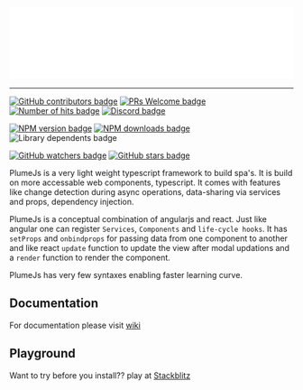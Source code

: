 ![](./logo.svg)

<hr />

[![GitHub contributors badge](https://img.shields.io/github/contributors/kiranmantha/plumejs?color=blue)](https://GitHub.com/KiranMantha/plumejs/graphs/contributors/)
[![PRs Welcome badge](https://img.shields.io/badge/PRs-welcome-blue.svg)](https://GitHub.com/KiranMantha/plumejs/pulls)
[![Number of hits badge](https://img.shields.io/endpoint?url=https%3A%2F%2Fhits.dwyl.com%2Fkiranmantha%2Fplumejs.json&label=hits&color=blue)](http://hits.dwyl.com/KiranMantha/plumejs)
[![Discord badge](https://badgen.net/badge/icon/discord?icon=discord&label)](https://discord.com/channels/1124230781439578172/1124230781909348475)

[![NPM version badge](https://img.shields.io/npm/v/@plumejs/core)](https://www.npmjs.com/package/@plumejs/core)
[![NPM downloads badge](https://img.shields.io/npm/dw/%40plumejs/core?color=blue)](https://www.npmjs.com/package/@plumejs/core)
![Library dependents badge](https://img.shields.io/librariesio/dependents/npm/%40plumejs/core?color=blue)

[![GitHub watchers badge](https://img.shields.io/github/watchers/kiranmantha/plumejs?style=social)](https://github.com/kiranmantha/plumejs/watchers)
[![GitHub stars badge](https://img.shields.io/github/stars/kiranmantha/plumejs.svg?style=social&label=Star&maxAge=2592000)](https://GitHub.com/kiranmantha/plumejs/stargazers/)

PlumeJs is a very light weight typescript framework to build spa's. It is build on more accessable web components, typescript. It comes with features like change detection during async operations, data-sharing via services and props, dependency injection.

PlumeJs is a conceptual combination of angularjs and react. Just like angular one can register `Services`, `Components` and `life-cycle hooks`. It has `setProps` and `onbindprops` for passing data from one component to another and like react `update` function to update the view after modal updations and a `render` function to render the component.

PlumeJs has very few syntaxes enabling faster learning curve.

## Documentation

For documentation please visit [wiki](https://github.com/KiranMantha/plumejs/wiki)

## Playground

Want to try before you install?? play at [Stackblitz](https://stackblitz.com/edit/vitejs-vite-viqqh9?file=src%2Fmain.ts)
